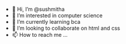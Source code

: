 - 👋 Hi, I’m @sushmitha
- 👀 I’m interested in computer science
- 🌱 I’m currently learning bca
- 💞️ I’m looking to collaborate on html and css 
- 📫 How to reach me ...

<!---
sushmitha/sushmitha is a ✨ special ✨ repository because its `README.md` (this file) appears on your GitHub profile.
You can click the Preview link to take a look at your changes.
--->
